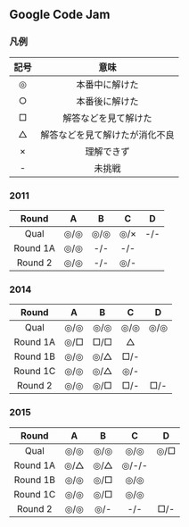 ## Google Code Jam

### 凡例

| 記号 | 意味 |
|:----:|:----:|
|◎|本番中に解けた|
|○|本番後に解けた|
|□|解答などを見て解けた|
|△|解答などを見て解けたが消化不良|
|×|理解できず|
|- |未挑戦    |

### 2011

| Round    |  A  |  B  |  C  |  D  |
|:--------:|:---:|:---:|:---:|:---:|
| Qual     |◎/◎|◎/◎|◎/×|-/-|
| Round 1A |◎/◎|-/-  |-/-  |  |
| Round 2  |◎/◎|-/-  |◎/-  |  |


### 2014

| Round    |  A  |  B  |  C  |  D  |
|:--------:|:---:|:---:|:---:|:---:|
| Qual     |◎/◎|◎/◎|◎/◎|◎/◎|
| Round 1A |◎/□|□/□|△| |
| Round 1B |◎/◎|◎/△|□/- | |
| Round 1C |◎/◎|◎/△|◎/- | |
| Round 2  |◎/◎|◎/□|□/- |□/-|

### 2015

| Round    |  A  |  B  |  C  |  D  |
|:--------:|:---:|:---:|:---:|:---:|
| Qual     |◎/◎|◎/◎|◎/◎|◎/□|
| Round 1A |◎/△|◎/△|◎/-/-| |
| Round 1B |◎/◎|◎/□|◎/◎| |
| Round 1C |◎/◎|◎/□|◎/◎| |
| Round 2  |◎/◎|◎/- |-/-  |□/- |
